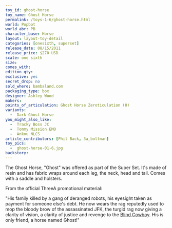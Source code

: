 ```yaml
---
toy_id: ghost-horse
toy_name: Ghost Horse
permalink: /toys-1-6/ghost-horse.html
world: Popbot
world_abr: PB
character_base: Horse
layout: layout-toy-detail
categories: [onesixth, superset]
release_date: 08/15/2011
release_price: $270 USD
scale: one sixth
size: 
comes_with: 
edition_qty: 
exclusive: yes
secret_drop: no
sold_where: bambaland.com
packaging_type: box
designer: Ashley Wood
makers: 
points_of_articulation: Ghost Horse Zeroticulation (0)
variants: 
  -  Dark Ghost Horse
you_might_also_like:
  -  Tracky Boss JC
  -  Tommy Mission EMO
  -  Ankou NLCS
article_contributors: [Phil Back, 3a_boltman]
toy_pics:
  -  ghost-horse-01-6.jpg
backstory:
---
```

The Ghost Horse, "Ghost" was offered as part of the Super Set. It's made of resin and has fabric wraps around each leg, the neck, head and tail. Comes with a saddle and holsters.

From the official ThreeA promotional material:

"His family killed by a gang of deranged robots, his eyesight taken as payment for someone else's debt. He now wears the rag reputedly used to mop the bloody brow of the assassinated JFK, the turgid rag now giving a clarity of vision, a clarity of justice and revenge to the <a href="/toys-1-6/blind-cowboy.html">Blind Cowboy</a>. His is only friend, a horse named Ghost!"